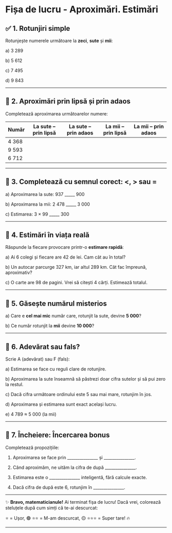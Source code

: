 # Fișa de lucru - Aproximări. Estimări

## ✅ 1. Rotunjiri simple

Rotunjește numerele următoare la **zeci**, **sute** și **mii**:

a) 3 289

b) 5 612

c) 7 495

d) 9 843

---

## 🔄 2. Aproximări prin **lipsă** și prin **adaos**

Completează aproximarea următoarelor numere:

| Număr | La sute – prin lipsă | La sute – prin adaos | La mii – prin lipsă | La mii – prin adaos |
| ----- | -------------------- | -------------------- | ------------------- | ------------------- |
| 4 368 |                      |                      |                     |                     |
| 9 593 |                      |                      |                     |                     |
| 6 712 |                      |                      |                     |                     |

---

## 🧐 3. Completează cu semnul corect: **<, > sau =**

a) Aproximarea la sute: 937 _____ 900

b) Aproximarea la mii: 2 478 _____ 3 000

c) Estimarea: 3 × 99 _____ 300

---

## 🧠 4. Estimări în viața reală

Răspunde la fiecare provocare printr-o **estimare rapidă**:

a) Ai 6 colegi și fiecare are 42 de lei. Cam cât au în total?

b) Un autocar parcurge 327 km, iar altul 289 km. Cât fac împreună, aproximativ?

c) O carte are 98 de pagini. Vrei să citești 4 cărți. Estimează totalul.

---

## 🧐 5. Găsește numărul misterios

a) Care e **cel mai mic** număr care, rotunjit la sute, devine **5 000**?

b) Ce număr rotunjit la **mii** devine **10 000**?

---

## 🧠 6. Adevărat sau fals?

Scrie A (adevărat) sau F (fals):

a) Estimarea se face cu reguli clare de rotunjire.

b) Aproximarea la sute înseamnă să păstrezi doar cifra sutelor și să pui zero la restul.

c) Dacă cifra următoare ordinului este 5 sau mai mare, rotunjim în jos.

d) Aproximarea și estimarea sunt exact același lucru.

e) 4 789 ≈ 5 000 (la mii)

---

## 🎯 7. Încheiere: Încercarea bonus

Completează propozițiile:

1. Aproximarea se face prin _______________ și _______________.

2. Când aproximăm, ne uităm la cifra de după _______________.

3. Estimarea este o _______________ inteligentă, fără calcule exacte.

4. Dacă cifra de după este 6, rotunjim în _______________.

---

✨ **Bravo, matematicianule!** Ai terminat fișa de lucru!
Dacă vrei, colorează steluțele după cum simți că te-ai descurcat:

⭐ = Ușor, 🟢 ⭐⭐ = M-am descurcat, 🟡 ⭐⭐⭐ = Super tare! 🔥

---



